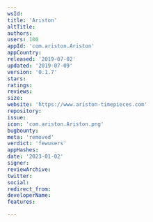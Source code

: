 ```yaml
---
wsId: 
title: 'Ariston'
altTitle: 
authors: 
users: 100
appId: 'com.ariston.Ariston'
appCountry: 
released: '2019-07-02'
updated: '2019-07-09'
version: '0.1.7'
stars: 
ratings: 
reviews: 
size: 
website: 'https://www.ariston-timepieces.com'
repository: 
issue: 
icon: 'com.ariston.Ariston.png'
bugbounty: 
meta: 'removed'
verdict: 'fewusers'
appHashes: 
date: '2023-01-02'
signer: 
reviewArchive: 
twitter: 
social: 
redirect_from: 
developerName: 
features: 

---
```


